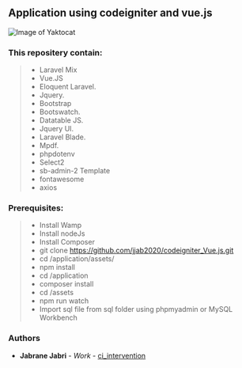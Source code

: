 ## Application using codeigniter and vue.js
![Image of Yaktocat](https://lws-abt5wcf.netdna-ssl.com/blogs/wp-content/uploads/2017/09/codeigniter-lg-299x300.gif)

### This repositery contain:


>* Laravel Mix
>* Vue.JS
>* Eloquent Laravel.
>* Jquery.
>* Bootstrap
>* Bootswatch.
>* Datatable JS.
>* Jquery UI.
>* Laravel Blade.
>* Mpdf.
>* phpdotenv
>* Select2
>* sb-admin-2 Template
>* fontawesome
>* axios

### Prerequisites:

>* Install Wamp
>* Install nodeJs
>* Install Composer
>* git clone https://github.com/jjab2020/codeigniter_Vue.js.git
>* cd /application/assets/
>* npm install
>* cd /application
>* composer install
>* cd /assets
>* npm run watch
>* Import sql file from sql folder using phpmyadmin or MySQL Workbench


### Authors

* **Jabrane Jabri** - *Work* - [ci_intervention](https://github.com/jjab2020/codeigniter_Vue.js.git)